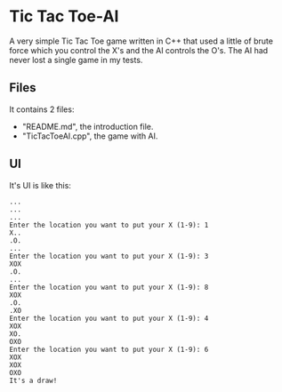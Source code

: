 # Tic Tac Toe-AI
A very simple Tic Tac Toe game written in C++ that used a little of brute force which you control the X's and the AI controls the O's. The AI had never lost a single game in my tests.
## Files
It contains 2 files:
  - "README.md", the introduction file.
  - "TicTacToeAI.cpp", the game with AI.
## UI
It's UI is like this:
```
...
...
...
Enter the location you want to put your X (1-9): 1
X..
.O.
...
Enter the location you want to put your X (1-9): 3
XOX
.O.
...
Enter the location you want to put your X (1-9): 8
XOX
.O.
.XO
Enter the location you want to put your X (1-9): 4
XOX
XO.
OXO
Enter the location you want to put your X (1-9): 6
XOX
XOX
OXO
It's a draw!
```
